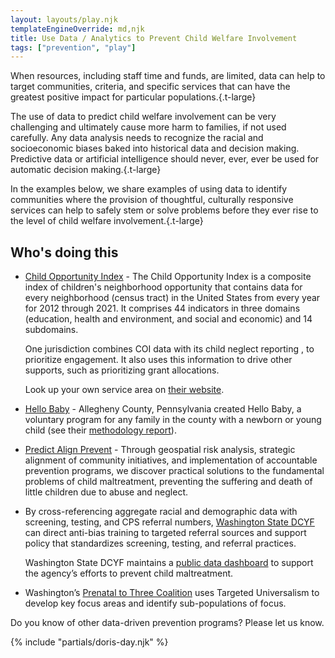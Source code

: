 ```yaml
---
layout: layouts/play.njk
templateEngineOverride: md,njk
title: Use Data / Analytics to Prevent Child Welfare Involvement
tags: ["prevention", "play"]
---
```


When resources, including staff time and funds, are limited, data can help to target communities, criteria, and specific services that can have the greatest positive impact for particular populations.{.t-large}

The use of data to predict child welfare involvement can be very challenging and ultimately cause more harm to families, if not used carefully. Any data analysis needs to recognize the racial and socioeconomic biases baked into historical data and decision making. Predictive data or artificial intelligence should never, ever, ever be used for automatic decision making.{.t-large}

In the examples below, we share examples of using data to identify communities where the provision of thoughtful, culturally responsive services can help to safely stem or solve problems before they ever rise to the level of child welfare involvement.{.t-large}

## Who's doing this

* [Child Opportunity Index](https://www.diversitydatakids.org/child-opportunity-index) - The Child Opportunity Index is a composite index of children's neighborhood opportunity that contains data for every neighborhood (census tract) in the United States from every year for 2012 through 2021. It comprises 44 indicators in three domains (education, health and environment, and social and economic) and 14 subdomains.

  One jurisdiction combines COI data with its child neglect reporting , to prioritize engagement. It also uses this information to drive other supports, such as prioritizing grant allocations.

  Look up your own service area on [their website](https://www.diversitydatakids.org/child-opportunity-index).

* [Hello Baby](https://www.alleghenycounty.us/Services/Human-Services-DHS/DHS-News-and-Events/Accomplishments-and-Innovations/Hello-Baby) - Allegheny County, Pennsylvania created Hello Baby, a voluntary program for any family in the county with a newborn or young child (see their [methodology report](https://www.alleghenycounty.us/files/assets/county/v/1/services/dhs/documents/news-and-events/accomplishments-and-innovations/hello-baby/hello-baby-methodology-report_9-9-20-v2.pdf)).

* [Predict Align Prevent](https://www.predict-align-prevent.org/) - Through geospatial risk analysis, strategic alignment of community initiatives, and implementation of accountable prevention programs, we discover practical solutions to the fundamental problems of child maltreatment, preventing the suffering and death of little children due to abuse and neglect.

* By cross-referencing aggregate racial and demographic data with screening, testing, and CPS referral numbers, [Washington State DCYF](https://www.dcyf.wa.gov/safety/plan-safe-care/racial-equity) can direct anti-bias training to targeted referral sources and support policy that standardizes screening, testing, and referral practices.

  Washington State DCYF maintains a [public data dashboard](https://dcyf.wa.gov/practice/oiaa/reports/prevention-dashboard) to support the agency’s efforts to prevent child maltreatment.

* Washington’s [Prenatal to Three Coalition](https://withinreachwa.org/washington-prenatal-to-three-coalition) uses Targeted Universalism to develop key focus areas and identify sub-populations of focus.
      
Do you know of other data-driven prevention programs? Please let us know.

{% include "partials/doris-day.njk" %}